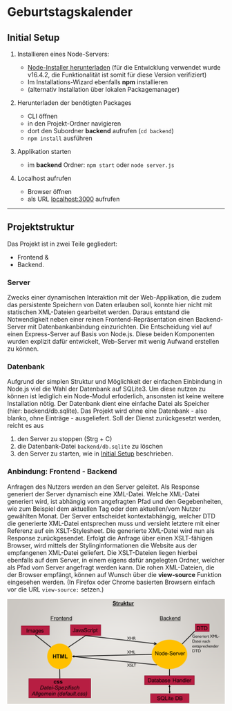 # Geburtstagskalender

## Initial Setup

1. Installieren eines Node-Servers:
   - [Node-Installer herunterladen](https://nodejs.org/en/download/) (für die Entwicklung verwendet wurde v16.4.2, die Funktionalität ist somit für diese Version verifiziert)
   - Im Installations-Wizard ebenfalls **npm** installieren
   - (alternativ Installation über lokalen Packagemanager)

2. Herunterladen der benötigten Packages
   - CLI öffnen
   - in den Projekt-Ordner navigieren
   - dort den Subordner **backend** aufrufen (`cd backend`)
   - `npm install` ausführen

3. Applikation starten
   - im **backend** Ordner: `npm start` oder `node server.js`

4. Localhost aufrufen
   - Browser öffnen
   - als URL [localhost:3000](http://localhost:3000/) aufrufen

---

## Projektstruktur

Das Projekt ist in zwei Teile gegliedert:
- Frontend &
- Backend.

### Server
Zwecks einer dynamischen Interaktion mit der Web-Applikation, die zudem das persistente Speichern von Daten erlauben soll, konnte hier nicht mit statischen XML-Dateien gearbeitet werden.
Daraus entstand die Notwendigkeit neben einer reinen Frontend-Repräsentation einen Backend-Server mit Datenbankanbindung einzurichten.
Die Entscheidung viel auf einen Express-Server auf Basis von Node.js.
Diese beiden Komponenten wurden explizit dafür entwickelt, Web-Server mit wenig Aufwand erstellen zu können.

### Datenbank
Aufgrund der simplen Struktur und Möglichkeit der einfachen Einbindung in Node.js viel die Wahl der Datenbank auf SQLite3.
Um diese nutzen zu können ist lediglich ein Node-Modul erfoderlich, ansonsten ist keine weitere Installation nötig.
Der Datenbank dient eine einfache Datei als Speicher (hier: backend/db.sqlite).
Das Projekt wird ohne eine Datenbank - also blanko, ohne Einträge - ausgeliefert.
Soll der Dienst zurückgesetzt werden, reicht es aus

1. den Server zu stoppen (Strg + C)
2. die Datenbank-Datei `backend/db.sqlite` zu löschen
3. den Server zu starten, wie in [Initial Setup](#initial-setup) beschrieben.

### Anbindung: Frontend - Backend
Anfragen des Nutzers werden an den Server geleitet.
Als Response generiert der Server dynamisch eine XML-Datei.
Welche XML-Datei generiert wird, ist abhängig vom angefragten Pfad und den Gegebenheiten, wie zum Beispiel dem aktuellen Tag oder dem aktuellen/vom Nutzer gewählten Monat.
Der Server entscheidet kontextabhängig, welcher DTD die generierte XML-Datei entsprechen muss und versieht letztere mit einer Referenz auf ein XSLT-Stylesheet.
Die generierte XML-Datei wird nun als Response zurückgesendet.
Erfolgt die Anfrage über einen XSLT-fähigen Browser, wird mittels der Stylinginformationen die Website aus der empfangenen XML-Datei geliefert.
Die XSLT-Dateien liegen hierbei ebenfalls auf dem Server, in einem eigens dafür angelegten Ordner, welcher als Pfad vom Server angefragt werden kann.
Die rohen XML-Dateien, die der Browser empfängt, können auf Wunsch über die **view-source** Funktion eingesehen werden.
(In Firefox oder Chrome basierten Browsern einfach vor die URL `view-source:` setzen.)

![Struktur](Struktur.png)
